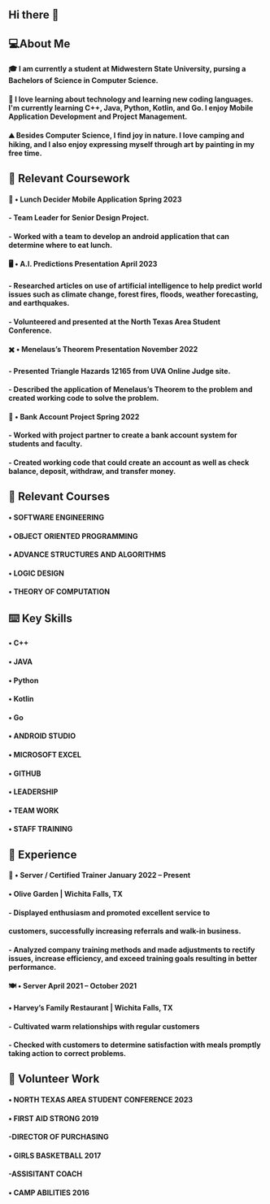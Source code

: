 ## Hi there 👋

## :computer:About Me

#### :mortar_board: I am currently a student at Midwestern State University, pursing a Bachelors of Science in Computer Science. 
#### :floppy_disk: I love learning about technology and learning new coding languages. I'm currently learning C++, Java, Python, Kotlin, and Go. I enjoy Mobile Application Development and Project Management.
#### :mountain: Besides Computer Science, I find joy in nature. I love camping and hiking, and I also enjoy expressing myself through art by painting in my free time.

## :closed_book: Relevant Coursework
#### :sandwich: • Lunch Decider Mobile Application          Spring 2023
#### - Team Leader for Senior Design Project.
#### - Worked with a team to develop an android application that can determine where to eat lunch.
#### 	:desktop_computer: • A.I. Predictions Presentation          April 2023
#### - Researched articles on use of artificial intelligence to help predict world issues such as climate change, forest fires, floods, weather forecasting, and earthquakes.
#### - Volunteered and presented at the North Texas Area Student Conference.
#### :heavy_multiplication_x: • Menelaus’s Theorem Presentation          November 2022
#### - Presented Triangle Hazards 12165 from UVA Online Judge site.
#### - Described the application of Menelaus’s Theorem to the problem and created working code to solve the problem.
#### :bank: • Bank Account Project          Spring 2022
#### - Worked with project partner to create a bank account system for students and faculty.
#### - Created working code that could create an account as well as check balance, deposit, withdraw, and transfer money.

## :notebook: Relevant Courses
#### • SOFTWARE ENGINEERING
#### • OBJECT ORIENTED PROGRAMMING
#### • ADVANCE STRUCTURES AND ALGORITHMS
#### • LOGIC DESIGN
#### • THEORY OF COMPUTATION

## 	:keyboard: Key Skills 
#### • C++
#### • JAVA
#### • Python
#### • Kotlin
#### • Go
#### • ANDROID STUDIO
#### • MICROSOFT EXCEL
#### • GITHUB
#### • LEADERSHIP
#### • TEAM WORK
#### • STAFF TRAINING

## :office: Experience
#### 	:fork_and_knife: • Server / Certified Trainer          January 2022 – Present
#### • Olive Garden | Wichita Falls, TX
#### - Displayed enthusiasm and promoted excellent service to
#### customers, successfully increasing referrals and walk-in business.
#### - Analyzed company training methods and made adjustments to rectify issues, increase efficiency, and exceed training goals resulting in better performance.
#### :plate_with_cutlery: • Server April 2021 – October 2021
#### • Harvey’s Family Restaurant | Wichita Falls, TX
#### - Cultivated warm relationships with regular customers
#### - Checked with customers to determine satisfaction with meals promptly taking action to correct problems.

## :toolbox: Volunteer Work 
#### • NORTH TEXAS AREA STUDENT CONFERENCE           2023
#### • FIRST AID STRONG           2019
####     -DIRECTOR OF PURCHASING
#### • GIRLS BASKETBALL           2017
####     -ASSISITANT COACH
#### • CAMP ABILITIES           2016
